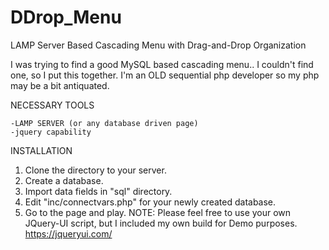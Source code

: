 # DDrop_Menu
LAMP Server Based Cascading Menu with Drag-and-Drop Organization


I was trying to find a good MySQL based cascading menu..  I couldn't find one, so I put this together.
I'm an OLD sequential php developer so my php may be a bit antiquated.

NECESSARY TOOLS

	-LAMP SERVER (or any database driven page)
	-jquery capability

	
INSTALLATION

1. Clone the directory to your server.
2. Create a database.
3. Import data fields in "sql" directory.
4. Edit "inc/connectvars.php" for your newly created database.
5. Go to the page and play.
	NOTE:  Please feel free to use your own JQuery-UI script, but I included my own build for Demo purposes.
			https://jqueryui.com/
